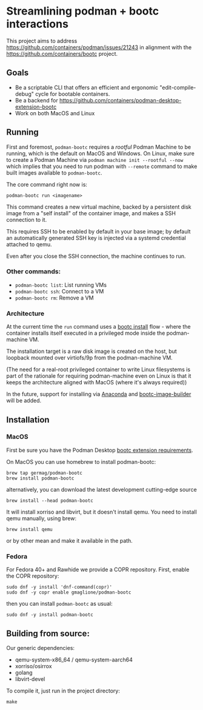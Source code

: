 # Streamlining podman + bootc interactions

This project aims to address <https://github.com/containers/podman/issues/21243>
in alignment with the <https://github.com/containers/bootc> project.

## Goals

- Be a scriptable CLI that offers an efficient and ergonomic "edit-compile-debug" cycle for bootable containers.
- Be a backend for <https://github.com/containers/podman-desktop-extension-bootc>
- Work on both MacOS and Linux

## Running

First and foremost, `podman-bootc` requires a *rootful* Podman Machine to be
running, which is the default on MacOS and Windows.  On Linux, make sure to
create a Podman Machine via `podman machine init --rootful --now` which implies
that you need to run podman with `--remote` command to make built images
available to `podman-bootc`.

The core command right now is:

```shell
podman-bootc run <imagename>
```

This command creates a new virtual machine, backed by a persistent disk
image from a "self install" of the container image, and makes a SSH
connection to it.

This requires SSH to be enabled by default in your base image; by
default an automatically generated SSH key is injected via a systemd
credential attached to qemu.

Even after you close the SSH connection, the machine continues to run.

### Other commands:

- `podman-bootc list`: List running VMs
- `podman-bootc ssh`: Connect to a VM
- `podman-bootc rm`: Remove a VM

### Architecture

At the current time the `run` command uses a
[bootc install](https://containers.github.io/bootc/bootc-install.html)
flow - where the container installs itself executed in a privileged
mode inside the podman-machine VM.

The installation target is a raw disk image is created on the host, but loopback
mounted over virtiofs/9p from the podman-machine VM.

(The need for a real-root privileged container to write Linux filesystems is part of the
 rationale for requiring podman-machine even on Linux is that
 it keeps the architecture aligned with MacOS (where it's always required))

In the future, support for installing via [Anaconda](https://github.com/rhinstaller/anaconda/)
and [bootc-image-builder](https://github.com/osbuild/bootc-image-builder)
will be added.

## Installation

### MacOS

First be sure you have the Podman Desktop [bootc extension requirements](https://github.com/containers/podman-desktop-extension-bootc?tab=readme-ov-file#requirements).

On MacOS you can use homebrew to install podman-bootc:

```
brew tap germag/podman-bootc
brew install podman-bootc
```

alternatively, you can download the latest development cutting-edge source

```
brew install --head podman-bootc
```

It will install xorriso and libvirt, but it doesn't install qemu.
You need to install qemu manually, using brew:
```
brew install qemu
```
or by other mean and make it available in the path.

### Fedora

For Fedora 40+ and Rawhide we provide a COPR repository.
First, enable the COPR repository:

```
sudo dnf -y install 'dnf-command(copr)'
sudo dnf -y copr enable gmaglione/podman-bootc
```

then you can install `podman-bootc` as usual:

```
sudo dnf -y install podman-bootc
```

## Building from source:

Our generic dependencies:

- qemu-system-x86_64 / qemu-system-aarch64
- xorriso/osirrox
- golang
- libvirt-devel

To compile it, just run in the project directory:

```shell
make
```
